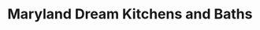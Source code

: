 ---
title: "Maryland Dream Kitchens and Baths"
url: /aberdeen/maryland-dream-kitchens-and-baths/
shop: kitchen
---